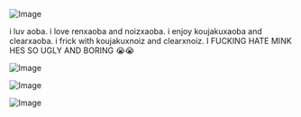 ![Image](https://github.com/user-attachments/assets/927eb8eb-fc4f-4883-bd8f-41cacace4adb)

i luv aoba. i love renxaoba and noizxaoba. i enjoy koujakuxaoba and clearxaoba. i frick with koujakuxnoiz and clearxnoiz. I FUCKING HATE MINK HES SO UGLY AND BORING 😭😭

![Image](https://github.com/user-attachments/assets/aafbfe43-ede7-4fcf-bf28-c4d90d06af86)

![Image](https://github.com/user-attachments/assets/55696483-2cd8-45e9-92f3-40eabaf2e15a)

![Image](https://github.com/user-attachments/assets/e3ae07d8-105c-4b2e-8d4a-11d10c86b3e5)

